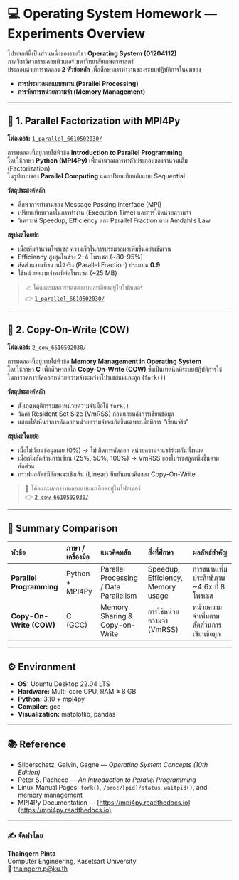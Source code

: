 # 💻 Operating System Homework — Experiments Overview

โปรเจกต์นี้เป็นส่วนหนึ่งของรายวิชา **Operating System (01204112)**  
ภาควิชาวิศวกรรมคอมพิวเตอร์ มหาวิทยาลัยเกษตรศาสตร์  
ประกอบด้วยการทดลอง **2 หัวข้อหลัก** เพื่อศึกษาการทำงานของระบบปฏิบัติการในมุมของ  
- **การประมวลผลแบบขนาน (Parallel Processing)**  
- **การจัดการหน่วยความจำ (Memory Management)**  

---

## 🧩 1. Parallel Factorization with MPI4Py

**โฟลเดอร์:** [`1_parallel_6610502030/`](./1_parallel_6610502030)

การทดลองนี้อยู่ภายใต้หัวข้อ **Introduction to Parallel Programming**  
โดยใช้ภาษา **Python (MPI4Py)** เพื่อคำนวณการหาตัวประกอบของจำนวนเต็ม (Factorization)  
ในรูปแบบของ **Parallel Computing** และเปรียบเทียบกับแบบ Sequential

**วัตถุประสงค์หลัก**
- ศึกษาการทำงานของ Message Passing Interface (MPI)
- เปรียบเทียบเวลาในการทำงาน (Execution Time) และการใช้หน่วยความจำ
- วิเคราะห์ Speedup, Efficiency และ Parallel Fraction ตาม Amdahl’s Law

**สรุปผลโดยย่อ**
- เมื่อเพิ่มจำนวนโพรเซส ความเร็วในการประมวลผลเพิ่มขึ้นอย่างชัดเจน
- Efficiency สูงสุดในช่วง 2–4 โพรเซส (~80–95%)
- สัดส่วนงานที่ขนานได้จริง (Parallel Fraction) ประมาณ **0.9**
- ใช้หน่วยความจำคงที่ต่อโพรเซส (~25 MB)

> 📈 โค้ดและผลการทดลองแบบละเอียดอยู่ในโฟลเดอร์  
> 👉 [`1_parallel_6610502030/`](./1_parallel_6610502030)

---

## 💾 2. Copy-On-Write (COW)

**โฟลเดอร์:** [`2_cow_6610502030/`](./2_cow_6610502030)

การทดลองนี้อยู่ภายใต้หัวข้อ **Memory Management in Operating System**  
โดยใช้ภาษา **C** เพื่อศึกษากลไก **Copy-On-Write (COW)** ซึ่งเป็นเทคนิคที่ระบบปฏิบัติการใช้  
ในการลดการคัดลอกหน่วยความจำระหว่างโปรเซสแม่และลูก (`fork()`)

**วัตถุประสงค์หลัก**
- สังเกตพฤติกรรมของหน่วยความจำเมื่อใช้ `fork()`
- วัดค่า Resident Set Size (VmRSS) ก่อนและหลังการเขียนข้อมูล
- แสดงให้เห็นว่าการคัดลอกหน่วยความจำจะเกิดขึ้นเฉพาะเมื่อมีการ “เขียนจริง”

**สรุปผลโดยย่อ**
- เมื่อไม่เขียนข้อมูลเลย (0%) → ไม่เกิดการคัดลอก หน่วยความจำแชร์ร่วมกันทั้งหมด  
- เมื่อเพิ่มสัดส่วนการเขียน (25%, 50%, 100%) → VmRSS ของโปรเซสลูกเพิ่มขึ้นตามสัดส่วน  
- กราฟผลลัพธ์มีลักษณะเชิงเส้น (Linear) ยืนยันแนวคิดของ Copy-On-Write

> 🧠 โค้ดและผลการทดลองแบบละเอียดอยู่ในโฟลเดอร์  
> 👉 [`2_cow_6610502030/`](./2_cow_6610502030)

---

## 🧮 Summary Comparison

| หัวข้อ | ภาษา / เครื่องมือ | แนวคิดหลัก | สิ่งที่ศึกษา | ผลลัพธ์สำคัญ |
|:-------|:------------------|:------------|:--------------|:---------------|
| **Parallel Programming** | Python + MPI4Py | Parallel Processing / Data Parallelism | Speedup, Efficiency, Memory usage | การขนานเพิ่มประสิทธิภาพ ~4.6x ที่ 8 โพรเซส |
| **Copy-On-Write (COW)** | C (GCC) | Memory Sharing & Copy-on-Write | การใช้หน่วยความจำ (VmRSS) | หน่วยความจำเพิ่มตามสัดส่วนการเขียนข้อมูล |

---

## ⚙️ Environment

- **OS:** Ubuntu Desktop 22.04 LTS  
- **Hardware:** Multi-core CPU, RAM ≥ 8 GB  
- **Python:** 3.10 + mpi4py  
- **Compiler:** gcc  
- **Visualization:** matplotlib, pandas  

---

## 📚 Reference

- Silberschatz, Galvin, Gagne — *Operating System Concepts (10th Edition)*  
- Peter S. Pacheco — *An Introduction to Parallel Programming*  
- Linux Manual Pages: `fork()`, `/proc/[pid]/status`, `waitpid()`, and memory management  
- MPI4Py Documentation — [https://mpi4py.readthedocs.io](https://mpi4py.readthedocs.io)

---

### ✍️ จัดทำโดย
**Thaingern Pinta**  
Computer Engineering, Kasetsart University  
📧 thaingern.p@ku.th  
